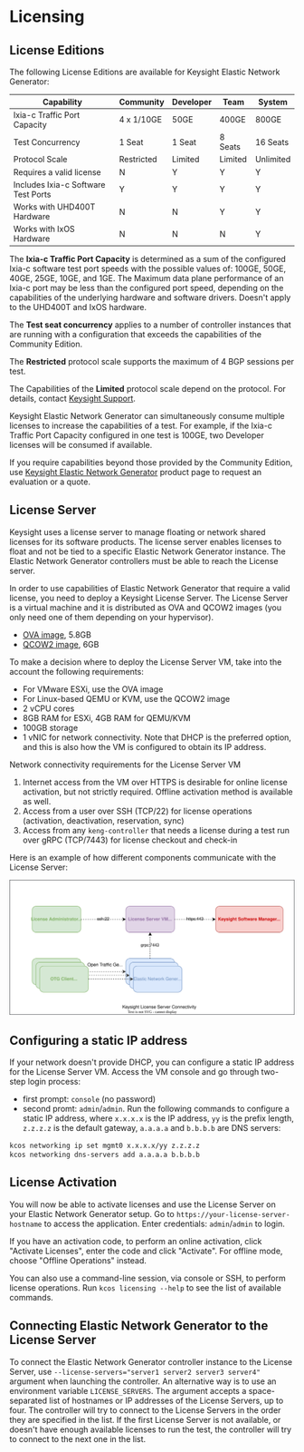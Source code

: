 # Licensing

## License Editions

The following License Editions are available for Keysight Elastic Network Generator:

  | Capability                          | Community            | Developer            | Team                           | System                              |
  |-------------------------------------|----------------------|----------------------|--------------------------------|-------------------------------------|
  | Ixia-c Traffic Port Capacity        |  4 x 1/10GE          |  50GE                |  400GE                         | 800GE                               |
  | Test Concurrency                    |  1 Seat              |  1 Seat              |  8 Seats                       | 16 Seats                            |
  | Protocol Scale                      |  Restricted          |  Limited             |  Limited                       | Unlimited                           |
  | Requires a valid license            |  N                   |  Y                   |  Y                             | Y                                   |
  | Includes Ixia-c Software Test Ports |  Y                   |  Y                   |  Y                             | Y                                   |
  | Works with UHD400T Hardware         |  N                   |  N                   |  Y                             | Y                                   |
  | Works with IxOS Hardware            |  N                   |  N                   |  N                             | Y                                   |

 The **Ixia-c Traffic Port Capacity** is determined as a sum of the configured Ixia-c software test port speeds with the possible values of: 100GE, 50GE, 40GE, 25GE, 10GE, and 1GE. The Maximum data plane performance of an Ixia-c port may be less than the configured port speed, depending on the capabilities of the underlying hardware and software drivers. Doesn't apply to the UHD400T and IxOS hardware.

 The **Test seat concurrency** applies to a number of controller instances that are running with a configuration that exceeds the capabilities of the Community Edition.

 The **Restricted** protocol scale supports the maximum of 4 BGP sessions per test.

 The Capabilities of the **Limited** protocol scale depend on the protocol. For details, contact [Keysight Support](https://support.ixiacom.com/contact/support).

 Keysight Elastic Network Generator can simultaneously consume multiple licenses to increase the capabilities of a test. For example, if the Ixia-c Traffic Port Capacity configured in one test is 100GE, two Developer licenses will be consumed if available.

 If you require capabilities beyond those provided by the Community Edition, use [Keysight Elastic Network Generator](https://www.keysight.com/us/en/products/network-test/protocol-load-test/keysight-elastic-network-generator.html) product page to request an evaluation or a quote.

## License Server

Keysight uses a license server to manage floating or network shared licenses for its software products. The license server enables licenses to float and not be tied to a specific Elastic Network Generator instance. The Elastic Network Generator controllers must be able to reach the License server.

In order to use capabilities of Elastic Network Generator that require a valid license, you need to deploy a Keysight License Server. The License Server is a virtual machine and it is distributed as OVA and QCOW2 images (you only need one of them depending on your hypervisor).

* [OVA image](https://storage.googleapis.com/kt-nas-images-cloud-ist/slum-4.2.0-208.ova), 5.8GB
* [QCOW2 image](https://storage.googleapis.com/kt-nas-images-cloud-ist/slum-4.2.0-208.2.qcow2), 6GB

To make a decision where to deploy the License Server VM, take into the account the following requirements:

* For VMware ESXi, use the OVA image
* For Linux-based QEMU or KVM, use the QCOW2 image
* 2 vCPU cores
* 8GB RAM for ESXi, 4GB RAM for QEMU/KVM
* 100GB storage
* 1 vNIC for network connectivity. Note that DHCP is the preferred option, and this is also how the VM is configured to obtain its IP address.

Network connectivity requirements for the License Server VM

1. Internet access from the VM over HTTPS is desirable for online license activation, but not strictly required. Offline activation method is available as well.
2. Access from a user over SSH (TCP/22) for license operations (activation, deactivation, reservation, sync)
3. Access from any `keng-controller` that needs a license during a test run over gRPC (TCP/7443) for license checkout and check-in

Here is an example of how different components communicate with the License Server:

![License Server Connectivity](./res/license-server.drawio.svg)

## Configuring a static IP address

If your network doesn't provide DHCP, you can configure a static IP address for the License Server VM. Access the VM console and go through two-step login process:
* first prompt: `console` (no password)
* second promt: `admin`/`admin`. Run the following commands to configure a static IP address, where `x.x.x.x` is the IP address, `yy` is the prefix length, `z.z.z.z` is the default gateway, `a.a.a.a` and `b.b.b.b` are DNS servers:

```Shell
kcos networking ip set mgmt0 x.x.x.x/yy z.z.z.z
kcos networking dns-servers add a.a.a.a b.b.b.b
```

## License Activation

You will now be able to activate licenses and use the License Server on your Elastic Network Generator setup. Go to `https://your-license-server-hostname` to access the application. Enter credentials: `admin`/`admin` to login.

If you have an activation code, to perform an online activation, click "Activate Licenses", enter the code and click "Activate". For offline mode, choose "Offline Operations" instead.

You can also use a command-line session, via console or SSH, to perform license operations. Run `kcos licensing --help` to see the list of available commands.

## Connecting Elastic Network Generator to the License Server

To connect the Elastic Network Generator controller instance to the License Server, use `--license-servers="server1 server2 server3 server4"` argument when launching the controller. An alternative way is to use an environment variable `LICENSE_SERVERS`. The argument accepts a space-separated list of hostnames or IP addresses of the License Servers, up to four. The controller will try to connect to the License Servers in the order they are specified in the list. If the first License Server is not available, or doesn't have enough available licenses to run the test, the controller will try to connect to the next one in the list.

